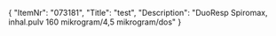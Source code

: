 {
  "ItemNr": "073181",
  "Title": "test",
  "Description": "DuoResp Spiromax, inhal.pulv 160 mikrogram/4,5 mikrogram/dos"
}